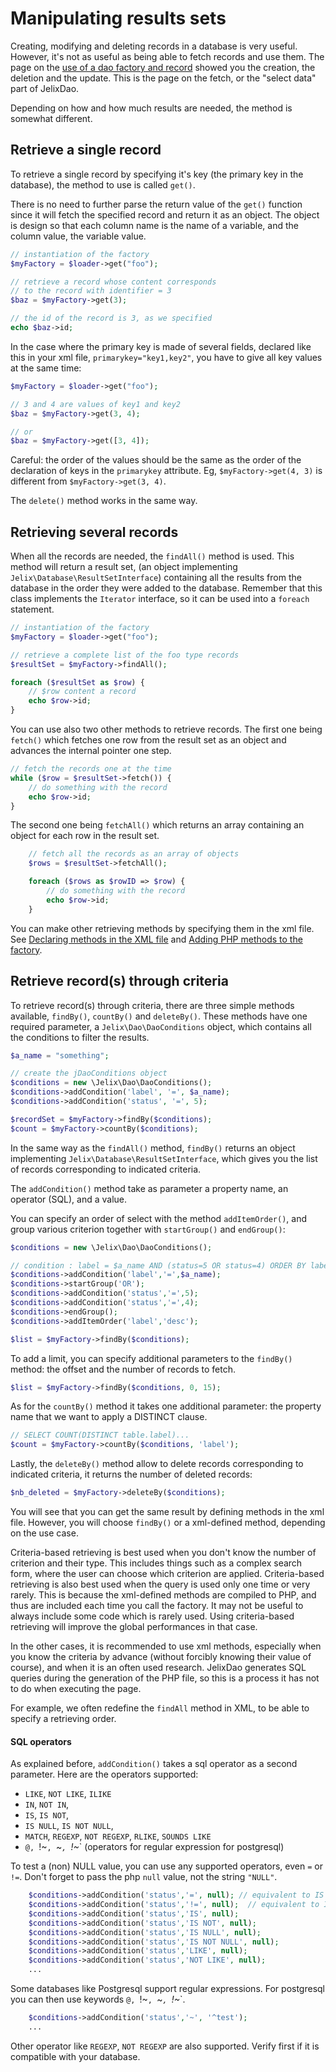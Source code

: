 # Manipulating results sets

Creating, modifying and deleting records in a database is very useful. However,
it's not as useful as being able to fetch records and use them. The page on the
[use of a dao factory and record](usage.md) showed you the creation, the deletion and the
update. This is the page on the fetch, or the "select data" part of JelixDao.

Depending on how and how much results are needed, the method is somewhat different.

## Retrieve a single record

To retrieve a single record by specifying it's key (the primary key in the database),
the method to use is called `get()`.

There is no need to further parse the return value of the `get()` function since
it will fetch the specified record and return it as an object. The object is design
so that each column name is the name of a variable, and the column value, the variable value.

```php
// instantiation of the factory
$myFactory = $loader->get("foo");

// retrieve a record whose content corresponds
// to the record with identifier = 3
$baz = $myFactory->get(3);

// the id of the record is 3, as we specified
echo $baz->id;
```

In the case where the primary key is made of several fields, declared like this in your
xml file, `primarykey="key1,key2"`, you have to give all key values at the same time:

```php
$myFactory = $loader->get("foo");

// 3 and 4 are values of key1 and key2
$baz = $myFactory->get(3, 4);

// or
$baz = $myFactory->get([3, 4]);

```



Careful: the order of the values should be the same as the order of the declaration
of keys in the `primarykey` attribute. Eg, `$myFactory->get(4, 3)` is different
from `$myFactory->get(3, 4)`.

The `delete()` method works in the same way.

## Retrieving several records

When all the records are needed, the `findAll()` method is used. This method
will return a result set, (an object implementing `Jelix\Database\ResultSetInterface`) 
containing all the results from the database in the order they were added to the database.
Remember that this class implements the `Iterator` interface, so it can be used into a
`foreach` statement.

```php
// instantiation of the factory
$myFactory = $loader->get("foo");

// retrieve a complete list of the foo type records
$resultSet = $myFactory->findAll();

foreach ($resultSet as $row) {
    // $row content a record
    echo $row->id;
}
```

You can use also two other methods to retrieve records. The first one being `fetch()`
which fetches one row from the result set as an object and advances the internal
pointer one step.

```php
// fetch the records one at the time
while ($row = $resultSet->fetch()) {
    // do something with the record
    echo $row->id;
}
```

The second one being `fetchAll()` which returns an array containing an object
for each row in the result set.

```php
    // fetch all the records as an array of objects
    $rows = $resultSet->fetchAll();

    foreach ($rows as $rowID => $row) {
        // do something with the record
        echo $row->id;
    }
```

You can make other retrieving methods by specifying them in the xml file. See
[Declaring methods in the XML file](xml_methods.md) and [Adding PHP methods to the factory](php_methods.md).

## Retrieve record(s) through criteria

To retrieve record(s) through criteria, there are three simple methods available,
`findBy()`, `countBy()` and `deleteBy()`. These methods have one
required parameter, a `Jelix\Dao\DaoConditions` object, which contains all the conditions
to filter the results.

```php
$a_name = "something";

// create the jDaoConditions object
$conditions = new \Jelix\Dao\DaoConditions();
$conditions->addCondition('label', '=', $a_name);
$conditions->addCondition('status', '=', 5);

$recordSet = $myFactory->findBy($conditions);
$count = $myFactory->countBy($conditions);
```

In the same way as the `findAll()` method, `findBy()` returns an object implementing
`Jelix\Database\ResultSetInterface`, which gives you  the list of records corresponding
to indicated criteria.

The `addCondition()` method take as parameter a property name, an operator
(SQL), and a value.

You can specify an order of select with the method `addItemOrder()`, and group
various criterion together with `startGroup()` and `endGroup()`:

```php
$conditions = new \Jelix\Dao\DaoConditions();

// condition : label = $a_name AND (status=5 OR status=4) ORDER BY label desc
$conditions->addCondition('label','=',$a_name);   
$conditions->startGroup('OR');
$conditions->addCondition('status','=',5);
$conditions->addCondition('status','=',4);
$conditions->endGroup();
$conditions->addItemOrder('label','desc');

$list = $myFactory->findBy($conditions);
```

To add a limit, you can specify additional parameters to the `findBy()` method:
the offset and the number of records to fetch.

```php
$list = $myFactory->findBy($conditions, 0, 15);
```

As for the `countBy()` method it takes one additional parameter: the property
name that we want to apply a DISTINCT clause.

```php
// SELECT COUNT(DISTINCT table.label)...
$count = $myFactory->countBy($conditions, 'label');
```

Lastly, the `deleteBy()` method allow to delete records corresponding to indicated
criteria, it returns the number of deleted records:

```php
$nb_deleted = $myFactory->deleteBy($conditions);
```

You will see that you can get the same result by defining methods in the xml file.
However, you will choose `findBy()` or a xml-defined method, depending on the use case.

Criteria-based retrieving is best used when you don't know the number of criterion
and their type. This includes things such as a complex search form, where the user
can choose which criterion are applied. Criteria-based retrieving is also best used
when the query is used only one time or very rarely. This is because the xml-defined
methods are compiled to PHP, and thus are included each time you call the factory.
It may not be useful to always include some code which is rarely used. Using
criteria-based retrieving will improve the global performances in that case.

In the other cases, it is recommended to use xml methods, especially when you know
the criteria by advance (without forcibly knowing their value of course), and when
it is an often used research. JelixDao generates SQL queries during the generation of
the PHP file, so this is a process it has not to do when executing the page.

For example, we often redefine the `findAll` method in XML, to be able to specify
a retrieving order.

#### SQL operators

As explained before, `addCondition()` takes a sql operator as a second parameter.
Here are the operators supported:

* `LIKE`, `NOT LIKE`, `ILIKE`
* `IN`, `NOT IN`,
* `IS`, `IS NOT`,
* `IS NULL`, `IS NOT NULL`,
* `MATCH`, `REGEXP`, `NOT REGEXP`, `RLIKE`, `SOUNDS LIKE`
* `@, `!~`, `~*`, `!~*`  (operators for regular expression for postgresql)

To test a (non) NULL value, you can use any supported operators, even `=` or `!=`.
Don't forget to pass the php `null` value, not the string `"NULL"`.

```php
    $conditions->addCondition('status','=', null); // equivalent to IS NULL
    $conditions->addCondition('status','!=', null);  // equivalent to IS NOT NULL
    $conditions->addCondition('status','IS', null);
    $conditions->addCondition('status','IS NOT', null);
    $conditions->addCondition('status','IS NULL', null);
    $conditions->addCondition('status','IS NOT NULL', null);
    $conditions->addCondition('status','LIKE', null);
    $conditions->addCondition('status','NOT LIKE', null);
    ...
```

Some databases like Postgresql support regular expressions. For postgresql you can then 
use keywords `@, `!~`, `~*`, `!~*`.

```php
    $conditions->addCondition('status','~', '^test');
    ...
```

Other operator like `REGEXP`, `NOT REGEXP` are also supported. Verify first if it is 
compatible with your database.

